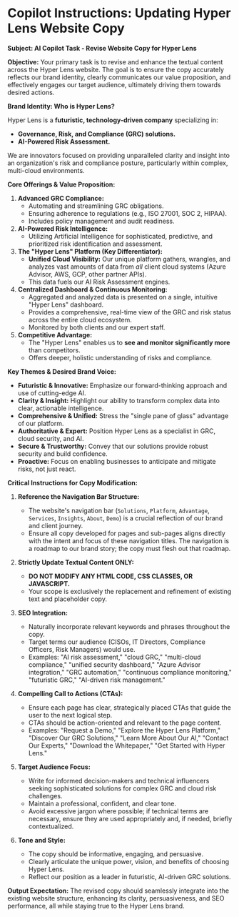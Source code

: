 # Copilot Instructions: Updating Hyper Lens Website Copy

**Subject: AI Copilot Task - Revise Website Copy for Hyper Lens**

**Objective:**
Your primary task is to revise and enhance the textual content across the Hyper Lens website. The goal is to ensure the copy accurately reflects our brand identity, clearly communicates our value proposition, and effectively engages our target audience, ultimately driving them towards desired actions.

**Brand Identity: Who is Hyper Lens?**

Hyper Lens is a **futuristic, technology-driven company** specializing in:
*   **Governance, Risk, and Compliance (GRC) solutions.**
*   **AI-Powered Risk Assessment.**

We are innovators focused on providing unparalleled clarity and insight into an organization's risk and compliance posture, particularly within complex, multi-cloud environments.

**Core Offerings & Value Proposition:**

1.  **Advanced GRC Compliance:**
    *   Automating and streamlining GRC obligations.
    *   Ensuring adherence to regulations (e.g., ISO 27001, SOC 2, HIPAA).
    *   Includes policy management and audit readiness.
2.  **AI-Powered Risk Intelligence:**
    *   Utilizing Artificial Intelligence for sophisticated, predictive, and prioritized risk identification and assessment.
3.  **The "Hyper Lens" Platform (Key Differentiator):**
    *   **Unified Cloud Visibility:** Our unique platform gathers, wrangles, and analyzes vast amounts of data from *all* client cloud systems (Azure Advisor, AWS, GCP, other partner APIs).
    *   This data fuels our AI Risk Assessment engines.
4.  **Centralized Dashboard & Continuous Monitoring:**
    *   Aggregated and analyzed data is presented on a single, intuitive "Hyper Lens" dashboard.
    *   Provides a comprehensive, real-time view of the GRC and risk status across the entire cloud ecosystem.
    *   Monitored by both clients and our expert staff.
5.  **Competitive Advantage:**
    *   The "Hyper Lens" enables us to **see and monitor significantly more** than competitors.
    *   Offers deeper, holistic understanding of risks and compliance.

**Key Themes & Desired Brand Voice:**

*   **Futuristic & Innovative:** Emphasize our forward-thinking approach and use of cutting-edge AI.
*   **Clarity & Insight:** Highlight our ability to transform complex data into clear, actionable intelligence.
*   **Comprehensive & Unified:** Stress the "single pane of glass" advantage of our platform.
*   **Authoritative & Expert:** Position Hyper Lens as a specialist in GRC, cloud security, and AI.
*   **Secure & Trustworthy:** Convey that our solutions provide robust security and build confidence.
*   **Proactive:** Focus on enabling businesses to anticipate and mitigate risks, not just react.

**Critical Instructions for Copy Modification:**

1.  **Reference the Navigation Bar Structure:**
    *   The website's navigation bar (`Solutions`, `Platform`, `Advantage`, `Services`, `Insights`, `About`, `Demo`) is a crucial reflection of our brand and client journey.
    *   Ensure all copy developed for pages and sub-pages aligns directly with the intent and focus of these navigation titles. The navigation is a roadmap to our brand story; the copy must flesh out that roadmap.

2.  **Strictly Update Textual Content ONLY:**
    *   **DO NOT MODIFY ANY HTML CODE, CSS CLASSES, OR JAVASCRIPT.**
    *   Your scope is exclusively the replacement and refinement of existing text and placeholder copy.

3.  **SEO Integration:**
    *   Naturally incorporate relevant keywords and phrases throughout the copy.
    *   Target terms our audience (CISOs, IT Directors, Compliance Officers, Risk Managers) would use.
    *   Examples: "AI risk assessment," "cloud GRC," "multi-cloud compliance," "unified security dashboard," "Azure Advisor integration," "GRC automation," "continuous compliance monitoring," "futuristic GRC," "AI-driven risk management."

4.  **Compelling Call to Actions (CTAs):**
    *   Ensure each page has clear, strategically placed CTAs that guide the user to the next logical step.
    *   CTAs should be action-oriented and relevant to the page content.
    *   Examples: "Request a Demo," "Explore the Hyper Lens Platform," "Discover Our GRC Solutions," "Learn More About Our AI," "Contact Our Experts," "Download the Whitepaper," "Get Started with Hyper Lens."

5.  **Target Audience Focus:**
    *   Write for informed decision-makers and technical influencers seeking sophisticated solutions for complex GRC and cloud risk challenges.
    *   Maintain a professional, confident, and clear tone.
    *   Avoid excessive jargon where possible; if technical terms are necessary, ensure they are used appropriately and, if needed, briefly contextualized.

6.  **Tone and Style:**
    *   The copy should be informative, engaging, and persuasive.
    *   Clearly articulate the unique power, vision, and benefits of choosing Hyper Lens.
    *   Reflect our position as a leader in futuristic, AI-driven GRC solutions.

**Output Expectation:**
The revised copy should seamlessly integrate into the existing website structure, enhancing its clarity, persuasiveness, and SEO performance, all while staying true to the Hyper Lens brand.